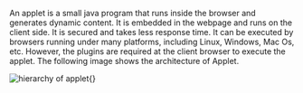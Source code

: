 An applet is a small java program that runs inside the browser and
generates dynamic content. It is embedded in the webpage and runs on the
client side. It is secured and takes less response time. It can be
executed by browsers running under many platforms, including Linux,
Windows, Mac Os, etc. However, the plugins are required at the client
browser to execute the applet. The following image shows the
architecture of Applet.

![hierarchy of
applet](image70.jpeg){}